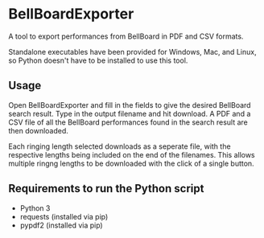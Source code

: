 # BellBoardExporter
A tool to export performances from BellBoard in PDF and CSV formats.

Standalone executables have been provided for Windows, Mac, and Linux, so Python doesn't have to be installed to use this tool.

## Usage
Open BellBoardExporter and fill in the fields to give the desired BellBoard search result. Type in the output filename and hit download. A PDF and a CSV file of all the BellBoard performances found in the search result are then downloaded.

Each ringing length selected downloads as a seperate file, with the respective lengths being included on the end of the filenames. This allows multiple ringng lengths to be downloaded with the click of a single button.

## Requirements to run the Python script
* Python 3
* requests (installed via pip)
* pypdf2 (installed via pip)
